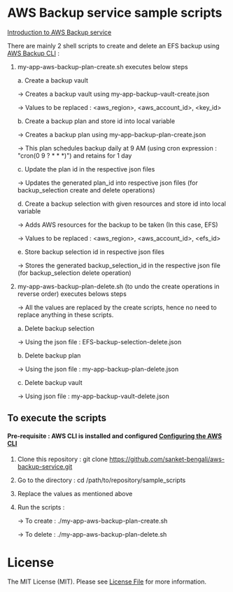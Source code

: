 # AWS Backup service sample scripts

[Introduction to AWS Backup service](https://medium.com/@sanketbengali.23/aws-backup-service-caf886bbfd59)

There are mainly 2 shell scripts to create and delete an EFS backup using [AWS Backup CLI](https://docs.aws.amazon.com/cli/latest/reference/backup/index.html) :

1. my-app-aws-backup-plan-create.sh executes below steps

   a. Create a backup vault
   
   -> Creates a backup vault using my-app-backup-vault-create.json
   
   -> Values to be replaced : <aws_region>, <aws_account_id>, <key_id>
   
   b. Create a backup plan and store id into local variable
   
   -> Creates a backup plan using my-app-backup-plan-create.json
   
   -> This plan schedules backup daily at 9 AM (using cron expression : "cron(0 9 ? * * *)") and retains for 1 day
   
   c. Update the plan id in the respective json files
   
   -> Updates the generated plan_id into respective json files (for backup_selection create and delete operations)
   
   d. Create a backup selection with given resources and store id into local variable
   
   -> Adds AWS resources for the backup to be taken (In this case, EFS)
   
   -> Values to be replaced : <aws_region>, <aws_account_id>, <efs_id>
   
   e. Store backup selection id in respective json files
   
   -> Stores the generated backup_selection_id in the respective json file (for backup_selection delete operation)
   
2. my-app-aws-backup-plan-delete.sh (to undo the create operations in reverse order) executes belows steps

   -> All the values are replaced by the create scripts, hence no need to replace anything in these scripts.
   
   a. Delete backup selection
   
   -> Using the json file : EFS-backup-selection-delete.json
   
   b. Delete backup plan
   
   -> Using the json file : my-app-backup-plan-delete.json
   
   c. Delete backup vault
   
   -> Using json file : my-app-backup-vault-delete.json

## To execute the scripts

#### Pre-requisite : AWS CLI is installed and configured [Configuring the AWS CLI](https://docs.aws.amazon.com/cli/latest/userguide/cli-chap-configure.html)

1. Clone this repository : git clone https://github.com/sanket-bengali/aws-backup-service.git

2. Go to the directory : cd /path/to/repository/sample_scripts

3. Replace the values as mentioned above

4. Run the scripts : 

   -> To create : ./my-app-aws-backup-plan-create.sh
   
   -> To delete : ./my-app-aws-backup-plan-delete.sh

# License

The MIT License (MIT). Please see [License File](LICENSE) for more information.
